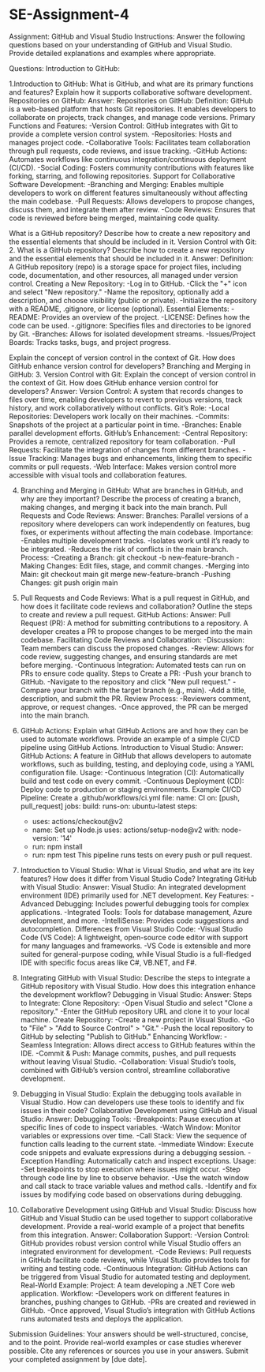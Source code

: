 # SE-Assignment-4
Assignment: GitHub and Visual Studio
Instructions:
Answer the following questions based on your understanding of GitHub and Visual Studio. Provide detailed explanations and examples where appropriate.

Questions:
Introduction to GitHub:

1.Introduction to GitHub:
What is GitHub, and what are its primary functions and features? Explain how it supports collaborative software development.
Repositories on GitHub:
Answer:
Repositories on GitHub: Definition: GitHub is a web-based platform that hosts Git repositories. It enables developers to collaborate on projects, track changes, and manage code versions.
Primary Functions and Features:
-Version Control: GitHub integrates with Git to provide a complete version control system.
-Repositories: Hosts and manages project code.
-Collaborative Tools: Facilitates team collaboration through pull requests, code reviews, and issue tracking.
-GitHub Actions: Automates workflows like continuous integration/continuous deployment (CI/CD).
-Social Coding: Fosters community contributions with features like forking, starring, and following repositories.
Support for Collaborative Software Development:
-Branching and Merging: Enables multiple developers to work on different features simultaneously without affecting the main codebase.
-Pull Requests: Allows developers to propose changes, discuss them, and integrate them after review.
-Code Reviews: Ensures that code is reviewed before being merged, maintaining code quality.

What is a GitHub repository? Describe how to create a new repository and the essential elements that should be included in it.
Version Control with Git:
2. What is a GitHub repository? Describe how to create a new repository and the essential elements that should be included in it.
Answer:
Definition: A GitHub repository (repo) is a storage space for project files, including code, documentation, and other resources, all managed under version control.
Creating a New Repository:
-Log in to GitHub.
-Click the "+" icon and select "New repository."
-Name the repository, optionally add a description, and choose visibility (public or private).
-Initialize the repository with a README, .gitignore, or license (optional).
Essential Elements:
-README: Provides an overview of the project.
-LICENSE: Defines how the code can be used.
-.gitignore: Specifies files and directories to be ignored by Git.
-Branches: Allows for isolated development streams.
-Issues/Project Boards: Tracks tasks, bugs, and project progress.

Explain the concept of version control in the context of Git. How does GitHub enhance version control for developers?
Branching and Merging in GitHub:
3. Version Control with Git:
 Explain the concept of version control in the context of Git. How does GitHub enhance version control for developers?
Answer:
Version Control: A system that records changes to files over time, enabling developers to revert to previous versions, track history, and work collaboratively without conflicts.
Git’s Role:
-Local Repositories: Developers work locally on their machines.
-Commits: Snapshots of the project at a particular point in time.
-Branches: Enable parallel development efforts.
GitHub’s Enhancement:
-Central Repository: Provides a remote, centralized repository for team collaboration.
-Pull Requests: Facilitate the integration of changes from different branches.
-Issue Tracking: Manages bugs and enhancements, linking them to specific commits or pull requests.
-Web Interface: Makes version control more accessible with visual tools and collaboration features.

4. Branching and Merging in GitHub:
What are branches in GitHub, and why are they important? Describe the process of creating a branch, making changes, and merging it back into the main branch.
Pull Requests and Code Reviews:
Answer:
Branches: Parallel versions of a repository where developers can work independently on features, bug fixes, or experiments without affecting the main codebase.
Importance:
-Enables multiple development tracks.
-Isolates work until it’s ready to be integrated.
-Reduces the risk of conflicts in the main branch.
Process:
-Creating a Branch: git checkout -b new-feature-branch
-Making Changes: Edit files, stage, and commit changes.
-Merging into Main: git checkout main
                   git merge new-feature-branch
-Pushing Changes: git push origin main

5. Pull Requests and Code Reviews:
What is a pull request in GitHub, and how does it facilitate code reviews and collaboration? Outline the steps to create and review a pull request.
GitHub Actions:
Answer:
Pull Request (PR): A method for submitting contributions to a repository. A developer creates a PR to propose changes to be merged into the main codebase.
Facilitating Code Reviews and Collaboration:
-Discussion: Team members can discuss the proposed changes.
-Review: Allows for code review, suggesting changes, and ensuring standards are met before merging.
-Continuous Integration: Automated tests can run on PRs to ensure code quality.
Steps to Create a PR:
-Push your branch to GitHub.
-Navigate to the repository and click "New pull request."
-Compare your branch with the target branch (e.g., main).
-Add a title, description, and submit the PR.
Review Process:
-Reviewers comment, approve, or request changes.
-Once approved, the PR can be merged into the main branch.

6. GitHub Actions:
Explain what GitHub Actions are and how they can be used to automate workflows. Provide an example of a simple CI/CD pipeline using GitHub Actions.
Introduction to Visual Studio:
Answer:
GitHub Actions: A feature in GitHub that allows developers to automate workflows, such as building, testing, and deploying code, using a YAML configuration file.
Usage:
-Continuous Integration (CI): Automatically build and test code on every commit.
-Continuous Deployment (CD): Deploy code to production or staging environments.
Example CI/CD Pipeline:
Create a .github/workflows/ci.yml file:
name: CI
on: [push, pull_request]
jobs:
  build:
    runs-on: ubuntu-latest
    steps:
    - uses: actions/checkout@v2
    - name: Set up Node.js
      uses: actions/setup-node@v2
      with:
        node-version: '14'
    - run: npm install
    - run: npm test
This pipeline runs tests on every push or pull request.

7. Introduction to Visual Studio:
What is Visual Studio, and what are its key features? How does it differ from Visual Studio Code?
Integrating GitHub with Visual Studio:
Answer:
Visual Studio:
An integrated development environment (IDE) primarily used for .NET development.
Key Features:
-Advanced Debugging: Includes powerful debugging tools for complex applications.
-Integrated Tools: Tools for database management, Azure development, and more.
-IntelliSense: Provides code suggestions and autocompletion.
Differences from Visual Studio Code:
-Visual Studio Code (VS Code): A lightweight, open-source code editor with support for many languages and frameworks.
-VS Code is extensible and more suited for general-purpose coding, while Visual Studio is a full-fledged IDE with specific focus areas like C#, VB.NET, and F#.

8. Integrating GitHub with Visual Studio:
Describe the steps to integrate a GitHub repository with Visual Studio. How does this integration enhance the development workflow?
Debugging in Visual Studio:
Answer:
Steps to Integrate:
Clone Repository:
-Open Visual Studio and select "Clone a repository."
-Enter the GitHub repository URL and clone it to your local machine.
Create Repository:
-Create a new project in Visual Studio.
-Go to "File" > "Add to Source Control" > "Git."
-Push the local repository to GitHub by selecting "Publish to GitHub."
Enhancing Workflow:
-Seamless Integration: Allows direct access to GitHub features within the IDE.
-Commit & Push: Manage commits, pushes, and pull requests without leaving Visual Studio.
-Collaboration: Visual Studio’s tools, combined with GitHub’s version control, streamline collaborative development.

9. Debugging in Visual Studio:
Explain the debugging tools available in Visual Studio. How can developers use these tools to identify and fix issues in their code?
Collaborative Development using GitHub and Visual Studio:
Answer:
Debugging Tools:
-Breakpoints: Pause execution at specific lines of code to inspect variables.
-Watch Window: Monitor variables or expressions over time.
-Call Stack: View the sequence of function calls leading to the current state.
-Immediate Window: Execute code snippets and evaluate expressions during a debugging session.
-Exception Handling: Automatically catch and inspect exceptions.
Usage:
-Set breakpoints to stop execution where issues might occur.
-Step through code line by line to observe behavior.
-Use the watch window and call stack to trace variable values and method calls.
-Identify and fix issues by modifying code based on observations during debugging.

10. Collaborative Development using GitHub and Visual Studio:
Discuss how GitHub and Visual Studio can be used together to support collaborative development. Provide a real-world example of a project that benefits from this integration.
Answer:
Collaboration Support:
-Version Control: GitHub provides robust version control while Visual Studio offers an integrated environment for development.
-Code Reviews: Pull requests in GitHub facilitate code reviews, while Visual Studio provides tools for writing and testing code.
-Continuous Integration: GitHub Actions can be triggered from Visual Studio for automated testing and deployment.
Real-World Example:
Project: A team developing a .NET Core web application.
Workflow:
-Developers work on different features in branches, pushing changes to GitHub.
-PRs are created and reviewed in GitHub.
-Once approved, Visual Studio’s integration with GitHub Actions runs automated tests and deploys the application.



Submission Guidelines:
Your answers should be well-structured, concise, and to the point.
Provide real-world examples or case studies wherever possible.
Cite any references or sources you use in your answers.
Submit your completed assignment by [due date].













